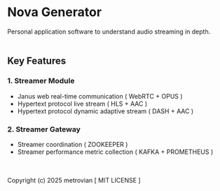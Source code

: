 # Nova Generator #
Personal application software to understand audio streaming in depth.
<br/></br>
## Key Features ##
### 1. Streamer Module ###
- Janus web real-time communication ( WebRTC + OPUS )
- Hypertext protocol live stream ( HLS + AAC )
- Hypertext protocol dynamic adaptive stream ( DASH + AAC )
### 2. Streamer Gateway ###
- Streamer coordination ( ZOOKEEPER )
- Streamer performance metric collection ( KAFKA + PROMETHEUS )

<br/></br>
Copyright (c) 2025 metrovian [ MIT LICENSE ]

